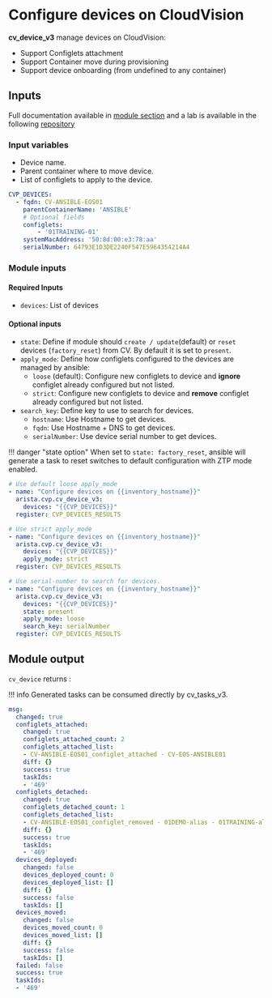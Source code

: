 # Configure devices on CloudVision

**cv_device_v3** manage devices on CloudVision:

- Support Configlets attachment
- Support Container move during provisioning
- Support device onboarding (from undefined to any container)

## Inputs

Full documentation available in [module section](../../modules/cv_container_v3.rst.md) and a lab is available in the following [repository](https://github.com/arista-netdevops-community/ansible-cvp-avd-toi)

### Input variables

- Device name.
- Parent container where to move device.
- List of configlets to apply to the device.

```yaml
CVP_DEVICES:
  - fqdn: CV-ANSIBLE-EOS01
    parentContainerName: 'ANSIBLE'
    # Optional fields
    configlets:
        - '01TRAINING-01'
    systemMacAddress: '50:8d:00:e3:78:aa'
    serialNumber: 64793E1D3DE2240F547E5964354214A4
```

### Module inputs

#### Required Inputs

- `devices`: List of devices

#### Optional inputs

- `state`: Define if module should `create / update`(default) or `reset` devices (`factory_reset`) from CV. By default it is set to `present`.
- `apply_mode`: Define how configlets configured to the devices are managed by ansible:
  - `loose` (default): Configure new configlets to device and **ignore** configlet already configured but not listed.
  - `strict`: Configure new configlets to device and **remove** configlet already configured but not listed.
- `search_key`: Define key to use to search for devices.
  - `hostname`: Use Hostname to get devices.
  - `fqdn`: Use Hostname + DNS to get devices.
  - `serialNumber`: Use device serial number to get devices.

!!! danger "state option"
    When set to `state: factory_reset`, ansible will generate a task to reset switches to default configuration with ZTP mode enabled.

```yaml
# Use default loose apply_mode
- name: "Configure devices on {{inventory_hostname}}"
  arista.cvp.cv_device_v3:
    devices: "{{CVP_DEVICES}}"
  register: CVP_DEVICES_RESULTS

# Use strict apply_mode
- name: "Configure devices on {{inventory_hostname}}"
  arista.cvp.cv_device_v3:
    devices: "{{CVP_DEVICES}}"
    apply_mode: strict
  register: CVP_DEVICES_RESULTS

# Use serial-number to search for devices.
- name: "Configure devices on {{inventory_hostname}}"
  arista.cvp.cv_device_v3:
    devices: "{{CVP_DEVICES}}"
    state: present
    apply_mode: loose
    search_key: serialNumber
  register: CVP_DEVICES_RESULTS
```

## Module output

`cv_device` returns :

!!! info
    Generated tasks can be consumed directly by cv_tasks_v3.

```yaml
msg:
  changed: true
  configlets_attached:
    changed: true
    configlets_attached_count: 2
    configlets_attached_list:
    - CV-ANSIBLE-EOS01_configlet_attached - CV-EOS-ANSIBLE01
    diff: {}
    success: true
    taskIds:
    - '469'
  configlets_detached:
    changed: true
    configlets_detached_count: 1
    configlets_detached_list:
    - CV-ANSIBLE-EOS01_configlet_removed - 01DEMO-alias - 01TRAINING-alias
    diff: {}
    success: true
    taskIds:
    - '469'
  devices_deployed:
    changed: false
    devices_deployed_count: 0
    devices_deployed_list: []
    diff: {}
    success: false
    taskIds: []
  devices_moved:
    changed: false
    devices_moved_count: 0
    devices_moved_list: []
    diff: {}
    success: false
    taskIds: []
  failed: false
  success: true
  taskIds:
  - '469'
```
